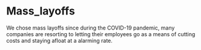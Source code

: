 # Mass_layoffs

We chose mass layoffs since during the COVID-19 pandemic, many companies are resorting to letting their employees go as a means of cutting costs and staying afloat at a alarming rate. 
